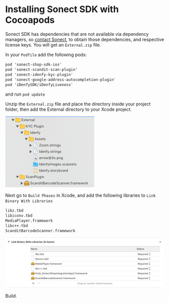 # Installing Sonect SDK with Cocoapods

Sonect SDK has dependencies that are not available via dependency managers, so [contact Sonect](contact@sonect.ch), to 
obtain those dependencies, and respective license keys. You will get an `External.zip` file. 

In your `Podfile` add the following pods:

```
pod 'sonect-shop-sdk-ios'
pod 'sonect-scandit-scan-plugin'
pod 'sonect-idenfy-kyc-plugin'
pod 'sonect-google-address-autocompletion-plugin'
pod 'iDenfySDK/iDenfyLiveness'
```

and run `pod update`

Unzip the `External.zip` file and place the directory inside your project folder, 
then add the External directory to your Xcode project. 

![](https://github.com/sonect/sonect-shop-sdk-ios/blob/master/misc/external1.png)

Next go to `Build Phases` in Xcode, and add the following libraries to 
`Link Binary With Libraries`

```
libz.tbd 
libiconv.tbd
MediaPlayer.framework
libc++.tbd
ScanditBarcodeScanner.framework
```

![](https://github.com/sonect/sonect-shop-sdk-ios/blob/master/misc/link_binaries.png)

Build. 
